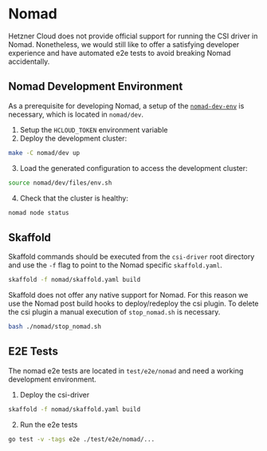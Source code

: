 # Nomad

Hetzner Cloud does not provide official support for running the CSI driver in Nomad. Nonetheless, we would still like to offer a satisfying developer experience and have automated e2e tests to avoid breaking Nomad accidentally.

## Nomad Development Environment

As a prerequisite for developing Nomad, a setup of the [`nomad-dev-env`](https://github.com/hetznercloud/nomad-dev-env) is necessary, which is located in `nomad/dev`.

1. Setup the `HCLOUD_TOKEN` environment variable
2. Deploy the development cluster:

```bash
make -C nomad/dev up
```

3. Load the generated configuration to access the development cluster:

```bash
source nomad/dev/files/env.sh
```

4. Check that the cluster is healthy:

```bash
nomad node status
```

## Skaffold

Skaffold commands should be executed from the `csi-driver` root directory and use the `-f` flag to point to the Nomad specific `skaffold.yaml`.

```bash
skaffold -f nomad/skaffold.yaml build
```

Skaffold does not offer any native support for Nomad. For this reason we use the Nomad post build hooks to deploy/redeploy the csi plugin. To delete the csi plugin a manual execution of `stop_nomad.sh` is necessary.

```bash
bash ./nomad/stop_nomad.sh
```

## E2E Tests

The nomad e2e tests are located in `test/e2e/nomad` and need a working development environment.

1. Deploy the csi-driver

```bash
skaffold -f nomad/skaffold.yaml build
```

2. Run the e2e tests

```bash
go test -v -tags e2e ./test/e2e/nomad/...
```
